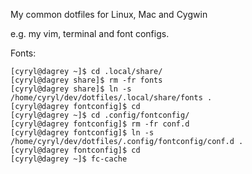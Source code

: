 My common dotfiles for Linux, Mac and Cygwin

e.g. my vim, terminal and font configs.

Fonts:

    [cyryl@dagrey ~]$ cd .local/share/  
    [cyryl@dagrey share]$ rm -fr fonts 
    [cyryl@dagrey share]$ ln -s /home/cyryl/dev/dotfiles/.local/share/fonts .
    [cyryl@dagrey fontconfig]$ cd
    [cyryl@dagrey ~]$ cd .config/fontconfig/       
    [cyryl@dagrey fontconfig]$ rm -fr conf.d 
    [cyryl@dagrey fontconfig]$ ln -s /home/cyryl/dev/dotfiles/.config/fontconfig/conf.d .
    [cyryl@dagrey fontconfig]$ cd
    [cyryl@dagrey ~]$ fc-cache


